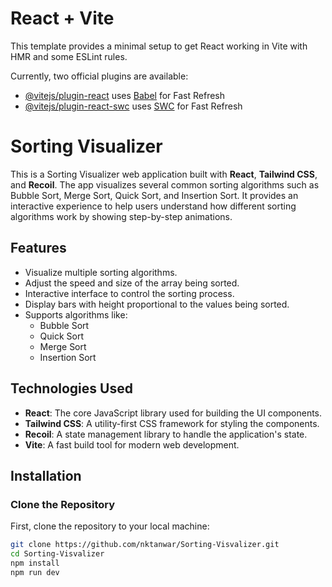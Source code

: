 # React + Vite

This template provides a minimal setup to get React working in Vite with HMR and some ESLint rules.

Currently, two official plugins are available:

- [@vitejs/plugin-react](https://github.com/vitejs/vite-plugin-react/blob/main/packages/plugin-react/README.md) uses [Babel](https://babeljs.io/) for Fast Refresh
- [@vitejs/plugin-react-swc](https://github.com/vitejs/vite-plugin-react-swc) uses [SWC](https://swc.rs/) for Fast Refresh


# Sorting Visualizer

This is a Sorting Visualizer web application built with **React**, **Tailwind CSS**, and **Recoil**. The app visualizes several common sorting algorithms such as Bubble Sort, Merge Sort, Quick Sort, and Insertion Sort. It provides an interactive experience to help users understand how different sorting algorithms work by showing step-by-step animations.

## Features

- Visualize multiple sorting algorithms.
- Adjust the speed and size of the array being sorted.
- Interactive interface to control the sorting process.
- Display bars with height proportional to the values being sorted.
- Supports algorithms like:
  - Bubble Sort
  - Quick Sort
  - Merge Sort
  - Insertion Sort

## Technologies Used

- **React**: The core JavaScript library used for building the UI components.
- **Tailwind CSS**: A utility-first CSS framework for styling the components.
- **Recoil**: A state management library to handle the application's state.
- **Vite**: A fast build tool for modern web development.

## Installation

### Clone the Repository

First, clone the repository to your local machine:

```bash
git clone https://github.com/nktanwar/Sorting-Visvalizer.git
cd Sorting-Visvalizer
npm install
npm run dev

